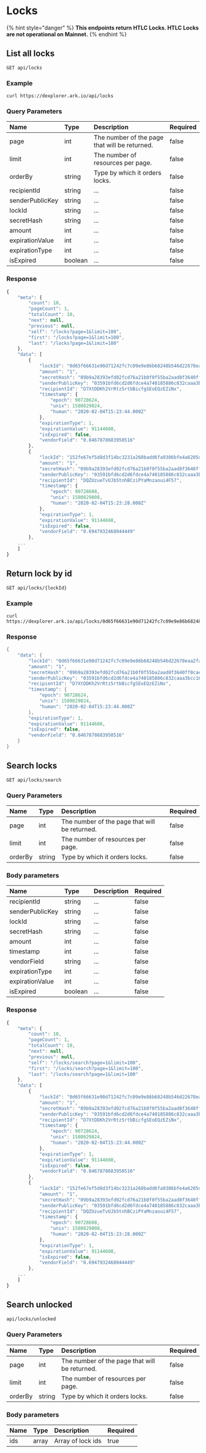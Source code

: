 # Locks

{% hint style="danger" %}
**This endpoints return HTLC Locks. HTLC Locks are not operational on Mainnet.**
{% endhint %}

## List all locks

```text
GET api/locks
```

### Example

```text
curl https://dexplorer.ark.io/api/locks
```

### Query Parameters

| Name | Type | Description | Required |
| :--- | :--- | :--- | :--- |
| page | int | The number of the page that will be returned. | false |
| limit | int | The number of resources per page. | false |
| orderBy | string | Type by which it orders locks. | false |
| recipientId | string | ... | false |
| senderPublicKey | string | ... | false |
| lockId | string | ... | false |
| secretHash | string | ... | false |
| amount | int | ... | false |
| expirationValue | int | ... | false |
| expirationType | int | ... | false |
| isExpired | boolean | ... | false |

### Response

```javascript
{
    "meta": {
        "count": 10,
        "pageCount": 1,
        "totalCount": 10,
        "next": null,
        "previous": null,
        "self": "/locks?page=1&limit=100",
        "first": "/locks?page=1&limit=100",
        "last": "/locks?page=1&limit=100"
    },
    "data": [
        {
            "lockId": "0d65f66631e90d71242fc7c09e9e86b68248b546d22678eaa2fa4bbcbffb0184",
            "amount": "1",
            "secretHash": "09b9a28393efd02fcd76a21b0f0f55ba2aad8f3640ff8cae86de033a9cfbd78c",
            "senderPublicKey": "03591bfd6cd2d6fdce4a740185886c832caaa3bcc166819a25b5860b4303628a31",
            "recipientId": "D7XtDDKh2VrRtz5rtbBicfgSEoEQzEZiNx",
            "timestamp": {
                "epoch": 90728624,
                "unix": 1580829824,
                "human": "2020-02-04T15:23:44.000Z"
            },
            "expirationType": 1,
            "expirationValue": 91144608,
            "isExpired": false,
            "vendorField": "0.8467878683950516"
        },
        {
            "lockId": "152fe67ef5d8d3f14bc3231a260badd6fa9306bfe4a6205d15044ad66bd066ef",
            "amount": "1",
            "secretHash": "09b9a28393efd02fcd76a21b0f0f55ba2aad8f3640ff8cae86de033a9cfbd78c",
            "senderPublicKey": "03591bfd6cd2d6fdce4a740185886c832caaa3bcc166819a25b5860b4303628a31",
            "recipientId": "DQZUzueTvUJb5tnhBCziPYaMnzaoui4F57",
            "timestamp": {
                "epoch": 90728608,
                "unix": 1580829808,
                "human": "2020-02-04T15:23:28.000Z"
            },
            "expirationType": 1,
            "expirationValue": 91144608,
            "isExpired": false,
            "vendorField": "0.6947932468044449"
        },
    ...
    ]
}
```

## Return lock by id

```text
GET api/locks/{lockId}
```

### Example

```text
curl https://dexplorer.ark.io/api/locks/0d65f66631e90d71242fc7c09e9e86b68248b546d22678eaa2fa4bbcbffb0184
```

### Response

```java
{
    "data": {
        "lockId": "0d65f66631e90d71242fc7c09e9e86b68248b546d22678eaa2fa4bbcbffb0184",
        "amount": "1",
        "secretHash": "09b9a28393efd02fcd76a21b0f0f55ba2aad8f3640ff8cae86de033a9cfbd78c",
        "senderPublicKey": "03591bfd6cd2d6fdce4a740185886c832caaa3bcc166819a25b5860b4303628a31",
        "recipientId": "D7XtDDKh2VrRtz5rtbBicfgSEoEQzEZiNx",
        "timestamp": {
            "epoch": 90728624,
            "unix": 1580829824,
            "human": "2020-02-04T15:23:44.000Z"
        },
        "expirationType": 1,
        "expirationValue": 91144608,
        "isExpired": false,
        "vendorField": "0.8467878683950516"
    }
}
```

## Search locks

```text
GET api/locks/search
```

### Query Parameters

| Name | Type | Description | Required |
| :--- | :--- | :--- | :--- |
| page | int | The number of the page that will be returned. | false |
| limit | int | The number of resources per page. | false |
| orderBy | string | Type by which it orders locks. | false |

### Body parameters

| Name | Type | Description | Required |
| :--- | :--- | :--- | :--- |
| recipientId | string | ... | false |
| senderPublicKey | string | ... | false |
| lockId | string | ... | false |
| secretHash | string | ... | false |
| amount | int | ... | false |
| timestamp | int | ... | false |
| vendorField | string | ... | false |
| expirationType | int | ... | false |
| expirationValue | int | ... | false |
| isExpired | boolean | ... | false |

### Response

```javascript
{
    "meta": {
        "count": 10,
        "pageCount": 1,
        "totalCount": 10,
        "next": null,
        "previous": null,
        "self": "/locks/search?page=1&limit=100",
        "first": "/locks/search?page=1&limit=100",
        "last": "/locks/search?page=1&limit=100"
    },
    "data": [
        {
            "lockId": "0d65f66631e90d71242fc7c09e9e86b68248b546d22678eaa2fa4bbcbffb0184",
            "amount": "1",
            "secretHash": "09b9a28393efd02fcd76a21b0f0f55ba2aad8f3640ff8cae86de033a9cfbd78c",
            "senderPublicKey": "03591bfd6cd2d6fdce4a740185886c832caaa3bcc166819a25b5860b4303628a31",
            "recipientId": "D7XtDDKh2VrRtz5rtbBicfgSEoEQzEZiNx",
            "timestamp": {
                "epoch": 90728624,
                "unix": 1580829824,
                "human": "2020-02-04T15:23:44.000Z"
            },
            "expirationType": 1,
            "expirationValue": 91144608,
            "isExpired": false,
            "vendorField": "0.8467878683950516"
        },
        {
            "lockId": "152fe67ef5d8d3f14bc3231a260badd6fa9306bfe4a6205d15044ad66bd066ef",
            "amount": "1",
            "secretHash": "09b9a28393efd02fcd76a21b0f0f55ba2aad8f3640ff8cae86de033a9cfbd78c",
            "senderPublicKey": "03591bfd6cd2d6fdce4a740185886c832caaa3bcc166819a25b5860b4303628a31",
            "recipientId": "DQZUzueTvUJb5tnhBCziPYaMnzaoui4F57",
            "timestamp": {
                "epoch": 90728608,
                "unix": 1580829808,
                "human": "2020-02-04T15:23:28.000Z"
            },
            "expirationType": 1,
            "expirationValue": 91144608,
            "isExpired": false,
            "vendorField": "0.6947932468044449"
        },
    ...
    ]
}
```

## Search unlocked

```bash
api/locks/unlocked
```

### Query Parameters

| Name | Type | Description | Required |
| :--- | :--- | :--- | :--- |
| page | int | The number of the page that will be returned. | false |
| limit | int | The number of resources per page. | false |
| orderBy | string | Type by which it orders locks. | false |

### Body parameters

| Name | Type | Description | Required |
| :--- | :--- | :--- | :--- |
| ids | array | Array of lock ids | true |

